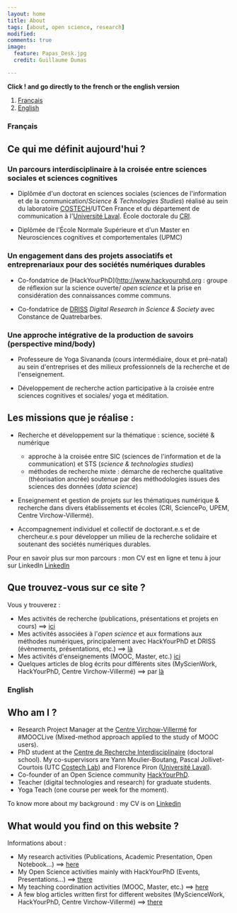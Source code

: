 ```yaml
---
layout: home
title: About
tags: [about, open science, research]
modified:
comments: true
image:
  feature: Papas_Desk.jpg
  credit: Guillaume Dumas

---
```


**Click ! and go directly to the french or the english version**

1. [Français](#français)
2. [English](#english)

### Français <a name="français"></a>


## Ce qui me définit aujourd'hui ?

### Un parcours interdisciplinaire à la croisée entre sciences sociales et sciences cognitives

- Diplômée d'un doctorat en sciences sociales (sciences de l'information et de la communication/_Science & Technologies Studies_) réalisé au sein du laboratoire [COSTECH](http://www.utc.fr/costech/)/UTCen France et du département de communication à l'[Université Laval](http://www2.ulaval.ca/en/home.html). École doctorale du [CRI](https://cri-paris.org).

- Diplômée de l'École Normale Supérieure et d'un Master en Neurosciences cognitives et comportementales (UPMC)

### Un engagement dans des projets associatifs et entreprenariaux pour des sociétés numériques durables

- Co-fondatrice de [HackYourPhD](http://www.hackyourphd.org : groupe de réflexion sur la science ouverte/ _open science_ et la prise en considération des connaissances comme communs.

- Co-fondatrice de [DRISS](https://driss.org/) _Digital Research in Science & Society_ avec Constance de Quatrebarbes.

### Une approche intégrative de la production de savoirs (perspective mind/body)

- Professeure de Yoga Sivananda (cours intermédiaire, doux et pré-natal) au sein d'entreprises et des milieux professionnels de la recherche et de l'enseignement.

- Développement de recherche action participative à la croisée entre sciences cognitives et sociales/ yoga et méditation.


## Les missions que je réalise :

- Recherche et développement sur la thématique : science, société & numérique
  - approche à la croisée entre SIC (sciences de l'information et de la communication) et STS (_science & technologies studies_)
  - méthodes de recherche mixte : démarche de recherche qualitative (théorisation ancrée) soutenue par des méthodologies issues des sciences des données (_data science_)

- Enseignement et gestion de projets sur les thématiques numérique & recherche dans divers établissements et écoles (CRI, SciencePo, UPEM, Centre Virchow-Villermé).

- Accompagnement individuel et collectif de doctorant.e.s et de chercheur.e.s  pour développer un milieu de la recherche solidaire et soutenant des sociétés numériques durables.  


Pour en savoir plus sur mon parcours : mon CV est en ligne et tenu à jour sur LinkedIn [LinkedIn](https://www.linkedin.com/in/celyagrusondaniel)


## Que trouvez-vous sur ce site ?

Vous y trouverez :

- Mes activités de recherche (publications, présentations et projets en cours) ==> [ici](http://celyagd.github.io/research/)
- Mes activités associées à l'*open science* et aux formations aux méthodes numériques, principalement avec HackYourPhD et DRISS (évènements, présentations, etc.) ==> [là](http://celyagd.github.io/openscience/)
- Mes activités d'enseignements (MOOC, Master, etc.) [ici](http://celyagd.github.io/moocscinum/)
- Quelques articles de blog écrits pour différents sites (MyScienWork, HackYourPhD, Centre Virchow-Villermé) ==> par [là](http://celyagd.github.io/blog/)


### English <a name="english"></a>



## Who am I ?

- Research Project Manager at the [Centre Virchow-Villermé](http://www.virchowvillerme.eu) for #MOOCLive (Mixed-method approach applied to the study of MOOC users).
- PhD student at the [Centre de Recherche Interdisciplinaire](http://cri-paris.org/) (doctoral school). My co-supervisors are Yann Moulier-Boutang, Pascal Jollivet-Courtois (UTC [Costech Lab](http://www.utc.fr/costech/)) and Florence Piron ([Université Laval](http://www2.ulaval.ca/en/home.html)).
- Co-founder of an Open Science community [HackYourPhD](http://www.hackyourphd.org).
- Teacher (digital technologies and research) for graduate students.
- Yoga Teach (one course per week for the moment).

To know more about my background : my CV is on [Linkedin](https://www.linkedin.com/in/celyagrusondaniel)

## What would you find on this website ?

Informations about :

- My research activities (Publications, Academic Presentation, Open Notebook...) ==> [here](http://celyagd.github.io/research/)
- My Open Science activities mainly with HackYourPhD (Events, Presentations...) ==> [there](http://celyagd.github.io/openscience/)
- My teaching coordination activities (MOOC, Master, etc.)
 ==> [here](http://celyagd.github.io/moocscinum/)
- A few blog articles written first for different websites (MyScienceWork, HackYourPhD, Centre Virchow-Villermé) ==> [there](http://celyagd.github.io/blog/)
